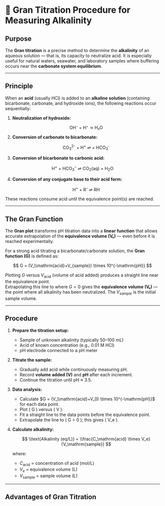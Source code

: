 <script src="https://polyfill.io/v3/polyfill.min.js?features=es6"></script>
<script id="MathJax-script" async
  src="https://cdn.jsdelivr.net/npm/mathjax@3/es5/tex-mml-chtml.js"></script>

# 🧪 Gran Titration Procedure for Measuring Alkalinity

## **Purpose**
The **Gran titration** is a precise method to determine the **alkalinity** of an aqueous solution — that is, its capacity to neutralize acid. It is especially useful for natural waters, seawater, and laboratory samples where buffering occurs near the **carbonate system equilibrium**.

---

## **Principle**

When an **acid** (usually HCl) is added to an **alkaline solution** (containing bicarbonate, carbonate, and hydroxide ions), the following reactions occur sequentially:

1. **Neutralization of hydroxide:**
   
   <p align="center">OH⁻ + H⁺ → H₂O</p>


2. **Conversion of carbonate to bicarbonate:**

   
   <p align="center">CO<sub>3</sub><sup>2-</sup> + H<sup>+</sup>  ⇌  + HCO<sub>3</sub><sup>-</sup></p>


3. **Conversion of bicarbonate to carbonic acid:**

  <p align="center">  H<sup>+</sup> + HCO<sub>3</sub><sup>−</sup> ⇌ CO<sub>2</sub>(aq) + H<sub>2</sub>O</p>

4. **Conversion of any conjugate base to their acid form:**

   <p align="center">  H<sup>+</sup> + R<sup>-</sup> ⇌ RH</p>

These reactions consume acid until the equivalence point(s) are reached.

---

## **The Gran Function**

The **Gran plot** transforms pH titration data into a **linear function** that allows accurate extrapolation of the **equivalence volume (Vₑ)** — even before it is reached experimentally.

For a strong acid titrating a bicarbonate/carbonate solution, the **Gran function (G)** is defined as:

$$
G = (V_\\mathrm{acid}+V_{sample}) \times 10^{-\mathrm{pH}}
$$

Plotting $G$ versus $V_\mathrm{acid}$ (volume of acid added) produces a straight line near the equivalence point.  
Extrapolating this line to where  $G=0$ gives the **equivalence volume (Vₑ)** — the point where all alkalinity has been neutralized.
The $V_{sample}$ is the initial sample volume.

---

## **Procedure**

1. **Prepare the titration setup:**
   - Sample of unknown alkalinity (typically 50–100 mL)
   - Acid of known concentration (e.g., 0.01 M HCl)
   - pH electrode connected to a pH meter

2. **Titrate the sample:**
   - Gradually add acid while continuously measuring pH.
   - Record **volume added (V)** and **pH** after each increment.
   - Continue the titration until pH ≈ 3.5.

3. **Data analysis:**
   - Calculate $G = (V_\\mathrm{acid}+V_0) \times 10^{-\mathrm{pH}}$ for each data point.
   - Plot \( G \) versus \( V \).
   - Fit a straight line to the data points before the equivalence point.
   - Extrapolate the line to \( G = 0 \); this gives \( V_e \).

4. **Calculate alkalinity:**
   
   
   $$
   \\text{Alkalinity (eq/L)} = \\frac{C_\mathrm{acid} \times V_e}{V_\mathrm{sample}}
   $$

   where:
   - $C_\mathrm{acid}$ = concentration of acid (mol/L)  
   - $V_e$ = equivalence volume (L)  
   - $V_\mathrm{sample}$ = sample volume (L)

---

## **Advantages of Gran Titration**

